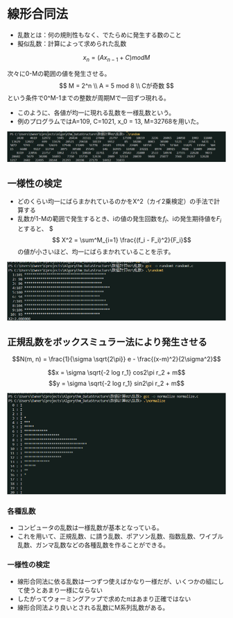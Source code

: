 # 線形合同法
* 乱数とは：何の規則性もなく、でたらめに発生する数のこと
* 擬似乱数：計算によって求められた乱数

$$ x_n = (Ax_{n-1} + C) mod M$$

次々に0-Mの範囲の値を発生させる。
$$ 
M = 2^n \\
A = 5 mod 8 \\
Cが奇数
$$
という条件で0^M-1までの整数が周期Mで一回ずつ現れる。
* このように、各値が均一に現れる乱数を一様乱数という。
* 例のプログラムではA=109, C=1021, x_0 = 13, M=32768を用いた。

![Alt text](image.png)

## 一様性の検定
* どのくらい均一にばらまかれているのかをX^2（カイ2乗検定）の手法で計算する
* 乱数が1-Mの範囲で発生するとき、iの値の発生回数を$f_i$、iの発生期待値を$F_i$とすると、
$$$ X^2 = \sum^M_{i=1} \frac{(f_i - F_i)^2}{F_i}$$
の値が小さいほど、均一にばらまかれていることを示す。

![Alt text](image-1.png)

## 正規乱数をボックスミュラー法により発生させる
$$N(m, n) = \frac{1}{\sigma \sqrt{2\pi}} e - \frac{(x-m)^2}{2\sigma^2}$$

$$x = \sigma \sqrt{-2 log r_1} cos2\pi r_2 + m$$
$$y = \sigma \sqrt{-2 log r_1} sin2\pi r_2 + m$$

![Alt text](image-2.png)

### 各種乱数
* コンピュータの乱数は一様乱数が基本となっている。
* これを用いて、正規乱数、に請う乱数、ポアソン乱数、指数乱数、ワイブル乱数、ガンマ乱数などの各種乱数を作ることができる。

### 一様性の検定
* 線形合同法に依る乱数は一つずつ使えばかなり一様だが、いくつかの組にして使うとあまり一様にならない
* したがってウォーミングアップで求めた$\pi$はあまり正確ではない
* 線形合同法より良いとされる乱数にM系列乱数がある。